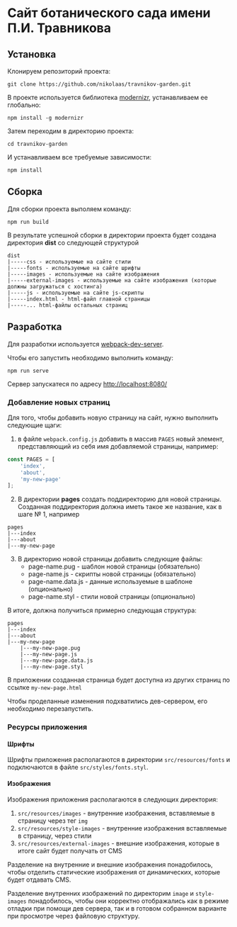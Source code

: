 # Сайт ботанического сада имени П.И. Травникова

## Установка

Клонируем репозиторий проекта:
```
git clone https://github.com/nikolaas/travnikov-garden.git
```
В проекте используется библиотека [modernizr](https://modernizr.com/), устанавливаем ее глобально:
```
npm install -g modernizr
```
Затем переходим в директорию проекта:
```
cd travnikov-garden
```
И устанавливаем все требуемые зависимости:
```
npm install
```

## Сборка

Для сборки проекта выполяем команду:
```
npm run build
```
В результате успешной сборки в директории проекта будет создана директория **dist** со следующей структурой

```
dist
|-----css - используемые на сайте стили
|-----fonts - используемые на сайте шрифты
|-----images - используемые на сайте изображения
|-----external-images - используемые на сайте изображения (которые должны загружаться с хостинга)
|-----js - используемые на сайте js-скрипты
|-----index.html - html-файл главной страницы
|-----... html-файлы остальных страниц
```

## Разработка

Для разработки используется [webpack-dev-server](https://webpack.github.io/docs/webpack-dev-server.html).

Чтобы его запустить необходимо выполнить команду:
```
npm run serve
```

Сервер запускатеся по адресу [http://localhost:8080/]( http://localhost:8080/)

### Добавление новых страниц

Для того, чтобы добавить новую страницу на сайт, нужно выполнить следующие щаги:

1. в файле `webpack.config.js` добавить в массив `PAGES` новый элемент, представляющий из себя имя добавляемой страницы,
например:
```javascript
const PAGES = [
    'index',
    'about',
    'my-new-page'
];
```
2. В директории **pages** создать поддиректорию для новой страницы. Cозданная поддиректория должна иметь такое же
название, как в шаге № 1, например
```
pages
|---index
|---about
|---my-new-page
```
3. В директорию новой страницы добавить следующие файлы:
    - page-name.pug - шаблон новой страницы (обязательно)
    - page-name.js - скрипты новой страницы (обязательно)
    - page-name.data.js - данные используемые в шаблоне (опционально)
    - page-name.styl - стили новой страницы (опционально)

В итоге, должна получиться примерно следующая структура:
```
pages
|---index
|---about
|---my-new-page
    |---my-new-page.pug
    |---my-new-page.js
    |---my-new-page.data.js
    |---my-new-page.styl
```

В приложении созданная страница будет доступна из других страниц по ссылке `my-new-page.html`

Чтобы проделанные изменения подхватились дев-сервером, его необходимо перезапустить.

### Ресурсы приложения

#### Шрифты

Шрифты приложения располагаются в директории `src/resources/fonts` и
подключаются в файле `src/styles/fonts.styl`.

#### Изображения

Изображения приложения располагаются в следующих директория:
1. `src/resources/images` - внутренние изображения, вставляемые в страницу через тег `img`
2. `src/resources/style-images` - внутренние изображения вставляемые в страницу, через стили
2. `src/resources/external-images` - внешние изображения, которые в итоге сайт будет получать от CMS

Разделение на внутренние и внешние изображения понадобилось, чтобы
отделить статические изображения от динамических, которые будет отдавать CMS.

Разделение внутренних изображений по директорим `image` и `style-images`
понадобилось, чтобы они корректно отображались как в режиме отладки при
помощи дев сервера, так и в готовом собранном варианте при просмотре через
файловую структуру.
